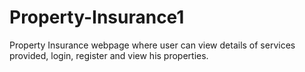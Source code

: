 # Property-Insurance1
Property Insurance webpage where user can view details of services provided, login, register and view his properties.
